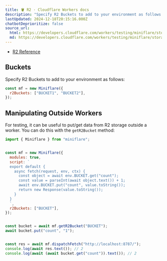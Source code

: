 ```yaml
---
title: 🪣 R2 · Cloudflare Workers docs
description: "Specify R2 Buckets to add to your environment as follows:"
lastUpdated: 2024-12-18T20:15:16.000Z
chatbotDeprioritize: false
source_url:
  html: https://developers.cloudflare.com/workers/testing/miniflare/storage/r2/
  md: https://developers.cloudflare.com/workers/testing/miniflare/storage/r2/index.md
---
```


* [R2 Reference](https://developers.cloudflare.com/r2/api/workers/workers-api-reference/)

## Buckets

Specify R2 Buckets to add to your environment as follows:

```js
const mf = new Miniflare({
  r2Buckets: ["BUCKET1", "BUCKET2"],
});
```

## Manipulating Outside Workers

For testing, it can be useful to put/get data from R2 storage outside a worker. You can do this with the `getR2Bucket` method:

```js
import { Miniflare } from "miniflare";


const mf = new Miniflare({
  modules: true,
  script: `
  export default {
    async fetch(request, env, ctx) {
      const object = await env.BUCKET.get("count");
      const value = parseInt(await object.text()) + 1;
      await env.BUCKET.put("count", value.toString());
      return new Response(value.toString());
    }
  }
  `,
  r2Buckets: ["BUCKET"],
});


const bucket = await mf.getR2Bucket("BUCKET");
await bucket.put("count", "1");


const res = await mf.dispatchFetch("http://localhost:8787/");
console.log(await res.text()); // 2
console.log(await (await bucket.get("count")).text()); // 2
```
